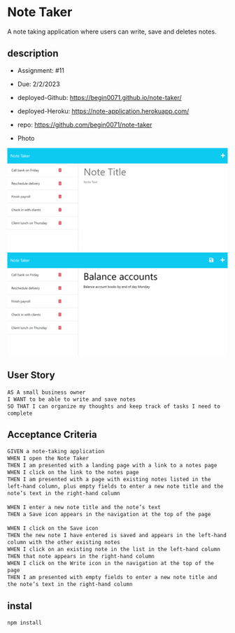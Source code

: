 # Note Taker  
A note taking application where users can write, save and deletes notes.


## description
* Assignment: #11
* Due: 2/2/2023  
* deployed-Github: https://begin0071.github.io/note-taker/
* deployed-Heroku: https://note-application.herokuapp.com/
* repo: https://github.com/begin0071/note-taker

* Photo
<img src="/Assets/11-express-homework-demo-01.png" alt="note card home screen">
<img src="/Assets/11-express-homework-demo-02.png" alt="note card editor page">

## User Story

```
AS A small business owner
I WANT to be able to write and save notes
SO THAT I can organize my thoughts and keep track of tasks I need to complete
```


## Acceptance Criteria

```
GIVEN a note-taking application
WHEN I open the Note Taker
THEN I am presented with a landing page with a link to a notes page
WHEN I click on the link to the notes page
THEN I am presented with a page with existing notes listed in the left-hand column, plus empty fields to enter a new note title and the note’s text in the right-hand column

WHEN I enter a new note title and the note’s text
THEN a Save icon appears in the navigation at the top of the page

WHEN I click on the Save icon
THEN the new note I have entered is saved and appears in the left-hand column with the other existing notes
WHEN I click on an existing note in the list in the left-hand column
THEN that note appears in the right-hand column
WHEN I click on the Write icon in the navigation at the top of the page
THEN I am presented with empty fields to enter a new note title and the note’s text in the right-hand column
```

## instal  

```
npm install  

```  
